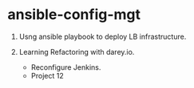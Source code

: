 # ansible-config-mgt

1. Usng ansible playbook to deploy LB infrastructure.

2. Learning Refactoring with darey.io.
    - Reconfigure Jenkins.
    - Project 12

